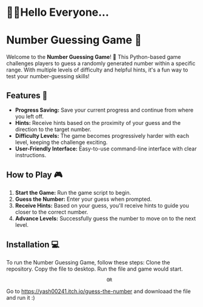 # 🚀🚀Hello Everyone...

# Number Guessing Game 🎯

Welcome to the **Number Guessing Game**! 🎉 This Python-based game challenges players to guess a randomly generated number within a specific range. With multiple levels of difficulty and helpful hints, it's a fun way to test your number-guessing skills!

## Features 🚀

- **Progress Saving:** Save your current progress and continue from where you left off.
- **Hints:** Receive hints based on the proximity of your guess and the direction to the target number.
- **Difficulty Levels:** The game becomes progressively harder with each level, keeping the challenge exciting.
- **User-Friendly Interface:** Easy-to-use command-line interface with clear instructions.

## How to Play 🎮

1. **Start the Game:** Run the game script to begin.
2. **Guess the Number:** Enter your guess when prompted.
3. **Receive Hints:** Based on your guess, you'll receive hints to guide you closer to the correct number.
4. **Advance Levels:** Successfully guess the number to move on to the next level.

## Installation 💻

To run the Number Guessing Game, follow these steps:
Clone the repository.
Copy the file to desktop.
Run the file and game would start.

                                         OR

Go to https://yash00241.itch.io/guess-the-number and downloaad the file and run it :)
